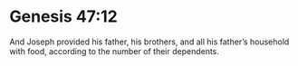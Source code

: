 # Genesis 47:12

And Joseph provided his father, his brothers, and all his father’s household with food, according to the number of their dependents.
